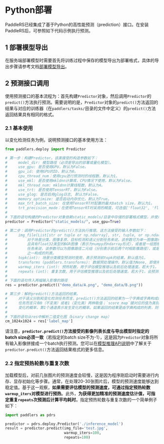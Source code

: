 # Python部署

PaddleRS已经集成了基于Python的高性能预测（prediction）接口。在安装PaddleRS后，可参照如下代码示例执行预测。

## 1 部署模型导出

在服务端部署模型时需要首先将训练过程中保存的模型导出为部署格式，具体的导出步骤请参考文档[部署模型导出](deploy/export/README.md)。

## 2 预测接口调用

使用预测接口的基本流程为：首先构建`Predictor`对象，然后调用`Predictor`的`predict()`方法执行预测。需要说明的是，`Predictor`对象的`predict()`方法返回的结果与对应的训练器（在`paddlers/tasks/`目录的文件中定义）的`predict()`方法返回结果具有相同的格式。

### 2.1 基本使用

以变化检测任务为例，说明预测接口的基本使用方法：

```python
from paddlers.deploy import Predictor

# 第一步：构建Predictor。该类接受的构造参数如下：
#     model_dir: 模型路径（必须是导出的部署或量化模型）。
#     use_gpu: 是否使用GPU，默认为False。
#     gpu_id: 使用GPU的ID，默认为0。
#     cpu_thread_num：使用cpu进行预测时的线程数，默认为1。
#     use_mkl: 是否使用mkldnn计算库，CPU情况下使用，默认为False。
#     mkl_thread_num: mkldnn计算线程数，默认为4。
#     use_trt: 是否使用TensorRT，默认为False。
#     use_glog: 是否启用glog日志, 默认为False。
#     memory_optimize: 是否启动内存优化，默认为True。
#     max_trt_batch_size: 在使用TensorRT时配置的最大batch size，默认为1。
#     trt_precision_mode：在使用TensorRT时采用的精度，可选值['float32', 'float16']。默认为'float32'。
#
# 下面的语句构建的Predictor对象依赖static_models/目录中存储的部署格式模型，并使用GPU进行推理。
predictor = Predictor("static_models/", use_gpu=True)

# 第二步：调用Predictor的predict()方法执行推理。该方法接受的输入参数如下：
#     img_file(List[str or tuple or np.ndarray], str, tuple, or np.ndarray):
#         对于场景分类、图像复原、目标检测和语义分割任务来说，该参数可为单一图像路径，或是解码后的、排列格式为（H, W, C）
#         且具有float32类型的BGR图像（表示为numpy的ndarray形式），或者是一组图像路径或np.ndarray对象构成的列表；对于变化检测
#         任务来说，该参数可以为图像路径二元组（分别表示前后两个时相影像路径），或是两幅图像组成的二元组，或者是上述两种二元组
#         之一构成的列表。
#     topk(int): 场景分类模型预测时使用，表示预测前topk的结果。默认值为1。
#     transforms (paddlers.transforms): 数据预处理操作。默认值为None, 即使用`model.yml`中保存的数据预处理操作。
#     warmup_iters (int): 预热轮数，用于评估模型推理以及前后处理速度。若大于1，会预先重复预测warmup_iters，而后才开始正式的预测及其速度评估。默认为0。
#     repeats (int): 重复次数，用于评估模型推理以及前后处理速度。若大于1，会预测repeats次取时间平均值。默认值为1。
#
# 下面的语句传入两幅输入影像的路径
res = predictor.predict(("demo_data/A.png", "demo_data/B.png"))

# 第三步：解析predict()方法返回的结果。
#     对于语义分割和变化检测任务而言，predict()方法返回的结果为一个字典或字典构成的列表。字典中的`label_map`键对应的值为类别标签图，对于二值变化检测
#     任务而言只有0（不变类）或者1（变化类）两种取值；`score_map`键对应的值为类别概率图，对于二值变化检测任务来说一般包含两个通道，第0个通道表示不发生
#     变化的概率，第1个通道表示发生变化的概率。如果返回的结果是由字典构成的列表，则列表中的第n项与输入的img_file中的第n项对应。
#
# 下面的语句从res中解析二值变化图（binary change map）
cm_1024x1024 = res['label_map']
```

请注意，**`predictor.predict()`方法接受的影像列表长度与导出模型时指定的batch size必须一致**（若指定的batch size不为-1），这是因为`Predictor`对象将所有输入影像拼接成一个batch执行预测。您可以在[模型推理API说明](https://github.com/PaddlePaddle/PaddleRS/blob/develop/docs/apis/infer.md)中了解关于`predictor.predict()`方法返回结果格式的更多信息。

### 2.2 指定预热轮数与重复次数

加载模型后，对前几张图片的预测速度会较慢，这是因为程序刚启动时需要进行内存、显存初始化等步骤。通常，在处理20-30张图片后，模型的预测速度能够达到稳定值。基于这一观察，**如果需要评估模型的预测速度，可通过指定预热轮数`warmup_iters`对模型进行预热**。此外，**为获得更加精准的预测速度估计值，可指定重复`repeats`次预测后计算平均耗时**。指定预热轮数与重复次数的一个简单例子如下：

```python
import paddlers as pdrs

predictor = pdrs.deploy.Predictor('./inference_model')
result = predictor.predict(img_file='test.jpg',
                           warmup_iters=100,
                           repeats=100)
```
